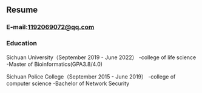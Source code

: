    ## Resume
### E-mail:1192069072@qq.com

### Education
Sichuan University（September 2019 - June 2022）
-college of life science
-Master of Bioinformatics(GPA3.8/4.0)

Sichuan Police College（September 2015 - June 2019）
-college of computer science
-Bachelor of Network Security
